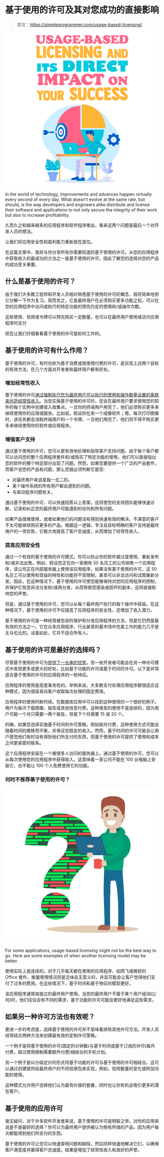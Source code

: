 # 基于使用的许可及其对您成功的直接影响

> 原文：<https://simpleprogrammer.com/usage-based-licensing/>

![usage-based licensing](img/d3a83632252cfa6b87fc0da1865ee4e7.png)

In the world of technology, improvements and advances happen virtually every second of every day. What doesn’t evolve at the same rate, but should, is the way developers and engineers alike distribute and license their software and applications to not only secure the integrity of their work but also to increase profitability.

久而久之和越来越多的应用程序和软件程序推出，看来这两个问题是最后一个对开发人员的想法。

让我们将应用安全性和盈利能力重新放在首位。

在这篇文章中，我将与你分享所有你需要知道的基于使用的许可。从您的应用程序中获取收入的最成功的方法之一是基于使用的许可，因此了解您的选择对您的产品的成功至关重要。

## 什么是基于使用的许可？

由于我们大多数工程师和开发人员相对熟悉基于使用的许可的概念，我将简单地把它分解一下作为复习。简而言之，它是最终用户在必须购买更多功能之前，可以在您的应用程序中访问或执行的特定功能的预先约定的使用和/或操作次数。

这些使用、信用或令牌可以预先购买一定数量，也可以在最终用户使用或访问应用程序时支付

现在让我们仔细看看基于使用的许可是如何工作的。

## 基于使用的许可有什么作用？

基于使用的许可，有时也称为基于消费或按使用付费的许可，是实现上述两个目标的有效方法，在几个方面对开发者和最终用户都有好处。

### 增加经常性收入

基于使用的许可[通过强制执行您为最终用户可以执行的使用和操作数量设置的条款来创造经常性收入](https://simpleprogrammer.com/software-licensing-model-maximize-revenue/)。当您实施基于使用的许可时，您会在最终用户要求使用您的软件的每个实例中创建收入收集点。一旦你的终端用户用完了，他们必须购买更多来继续使用你的应用或服务。比如说，假设你在卖一个成像软件；嗯，每次打印图像时，该任务都会消耗终端用户的一个令牌。一旦他们用完了，他们将不得不购买更多来继续使用你的软件或应用程序。

### 增强客户支持

通过基于使用的许可，您可以更有效地处理和指导客户支持问题。由于每个客户都可以访问您的整个应用程序套件和/或购买了特定功能的使用，他们可以直接指出您的软件的哪个特定部分出现了问题。然而，如果您要提供一个广泛的产品套件，而客户说您的产品有问题，那么您就必须判断它是否:

*   对最终用户来说是独一无二的。
*   某个操作系统的所有用户都会遇到的问题。
*   与驱动程序问题有关。

通过基于使用的许可，可以快速回答以上答案。这将使您的支持团队能够快速诊断、记录和纠正您的最终用户可能遇到的任何和所有问题。

如果产品很难使用，或者如果他们的问题没有得到快速有效的解决，不满意的客户不太可能继续购买更多的产品。根据这一逻辑，专注且目标明确的客户支持是最终用户的一项优势，它极大地提高了客户忠诚度，从而增加了经常性收入。

### 提高应用安全性

通过一个有效的基于使用的许可模式，你可以防止你的软件被过度使用、重新发布和/或非法出售。例如，假设您正在向一家拥有 50 名员工的公司销售一个应用程序，该公司正在内部服务器上使用该应用程序。如果没有基于使用的许可，这 50 名员工可以使用和受益的特性和功能将不受限制，甚至可以非法访问和试图重新分发。因此，在这种情况下，基于使用的许可使您能够保持对您的应用程序的控制，并保护它免受非法分发和/或再分发，从而导致受感染或损坏的副本，这将直接影响您的声誉。

但是，通过基于使用的许可，您可以从每个最终用户执行的每个操作中获益。在这种情况下，基于使用的许可不仅提高了应用程序的安全性，还增加了收入潜力。

基于使用的许可是一种经常被忽视的保护和分发应用程序的方法，但是它仍然是最有效的方法之一。它在众多应用程序、行业甚至利基市场中完美工作的能力几乎是无与伦比的。话虽如此，它并不适合所有人。

## 基于使用的许可是最好的选择吗？

尽管基于使用的许可为[提供了一长串的优势](https://www.keylok.com/resources/insights/advantages-usage-based-licensing-software-vendors-and-buyers)，但一些开发者可能会在另一种许可模式中发现更多或更大的好处，比如基于功能的许可或基于时间的许可。以下是非常适合基于使用的许可的应用程序的一些特征。

应用程序的使用是高度事务性的。举例来说，大多数支付处理应用程序都很适合这种模式，因为很容易向客户收取每次处理的固定费用。

应用程序的使用时断时续。在数据库应用中可以找到这种使用的一个很好的例子。用户为每次下载图像、报告或其他信息付费。这种类型的使用不是连续的，因为用户可能一个月只需要一两个报告，但是下个月需要 15 或 20 个。

的确，如果您选择实施基于时间的许可策略，例如按月付费，这种使用方式可能会随着时间的推移而平衡，并保证您稳定的收入。然而，基于时间的许可可能会让用户感觉他们有时没有得到他们所支付的东西，而基于使用的许可提供了使用和成本之间更紧密的联系。

这个应用程序安装在一个被很多人访问的服务器上。通过基于使用的许可，您可以从每次使用您的应用程序中获得收入。这意味着一家公司不能在 100 台电脑上安装它，也不能让 100 个人免费使用它的功能。

### 何时不推荐基于使用的许可？

![usage-based licensing](img/33ee9b12aba1d30dcf01d869e0da3e0b.png)

For some applications, usage-based licensing might not be the best way to go. Here are some examples of when another licensing model may be better.

使用实际上是连续的。对于几乎每天都在使用的应用程序，如网飞或微软的 Office 套件，衡量使用情况将是乏味且无意义的，并且可能会让客户觉得他们支付了过多的费用。在这些情况下，基于时间和基于特征的模型更好。

该应用程序通常由独立的最终用户使用。当您的最终用户不属于某个用户组(如公司)时，他们往往会有不同的需求，基于功能的许可可能会更好地满足这些需求。

## 如果另一种许可方法也有效呢？

更进一步的考虑是，选择基于使用的许可并不意味着排除其他许可方法。开发人员经常结合两种方法来创建最有效的定制许可策略。

一个例子是将基于使用的许可(固定的分钟数)与基于时间或基于订阅的许可(每月付费，超过使用限制需要额外付费)相结合的手机计划。

另一个例子是以分级定价的形式将基于功能的许可与基于使用的许可相结合。这可以通过创建提供给最终用户的不同信用包来实现，例如，信用数量的变化或附加功能的使用。

这种模式允许用户选择他们认为最有价值的套餐，同时也让你有机会吸引更多的潜在客户。

## 基于使用的应用许可

毫无疑问，对于许多软件开发者来说，基于使用的许可是明智之举。对你的应用来说是不是最好的选择？你可以为最终用户提供被认为物有所值的产品，因为用户每次都能得到他们所支付的东西。

基于使用的许可让您可以快速查明问题和缺陷，然后同样快速地解决它们，以确保客户满意度并赢得客户忠诚度。结果是增加了经常性收入和良好的声誉。